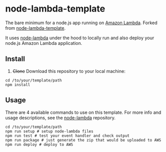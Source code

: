 # node-lambda-template

The bare minimum for a node.js app running on [Amazon Lambda](http://aws.amazon.com/lambda/). Forked from [node-lambda-template](https://github.com/motdotla/node-lambda-template).

It uses [node-lambda](https://github.com/motdotla/node-lambda) under the hood to locally run and also deploy your node.js Amazon Lambda application.

## Install

1. ~~Clone~~ Download this repository to your local machine:

```
cd /to/your/template/path
npm install
```

## Usage

There are 4 available commands to use on this template. For more info and usage descriptions, see the [node-lambda](https://github.com/motdotla/node-lambda) repository.

```
cd /to/your/template/path
npm run setup # setup node-lambda files
npm run test # test your event handler and check output
npm run package # just generate the zip that would be uploaded to AWS
npm run deploy # deploy to AWS
```
